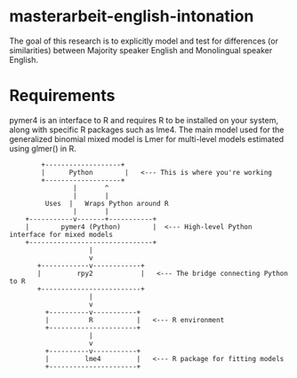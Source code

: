 # masterarbeit-english-intonation
The goal of this research is to explicitly model and test for differences (or similarities) between Majority speaker English and Monolingual speaker English. 

# Requirements
pymer4 is an interface to R and requires R to be installed on your system, along with specific R packages such as lme4. The main model used for the generalized binomial mixed model is Lmer for multi-level models estimated using glmer() in R.

            +-------------------+
            |      Python        |   <--- This is where you're working
            +-------------------+
                    |       ^
                    |       |
             Uses  |   Wraps Python around R
                    |       |
        +-----------v-------+-----------+
        |        pymer4 (Python)        |  <--- High-level Python interface for mixed models
        +-------------------------------+
                        |
                        v
           +------------v------------+
           |         rpy2            |   <--- The bridge connecting Python to R
           +-------------------------+
                        |
                        v
             +----------v-----------+
             |          R           |   <--- R environment
             +----------------------+
                        |
                        v
             +----------v-----------+
             |         lme4         |   <--- R package for fitting models
             +----------------------+
